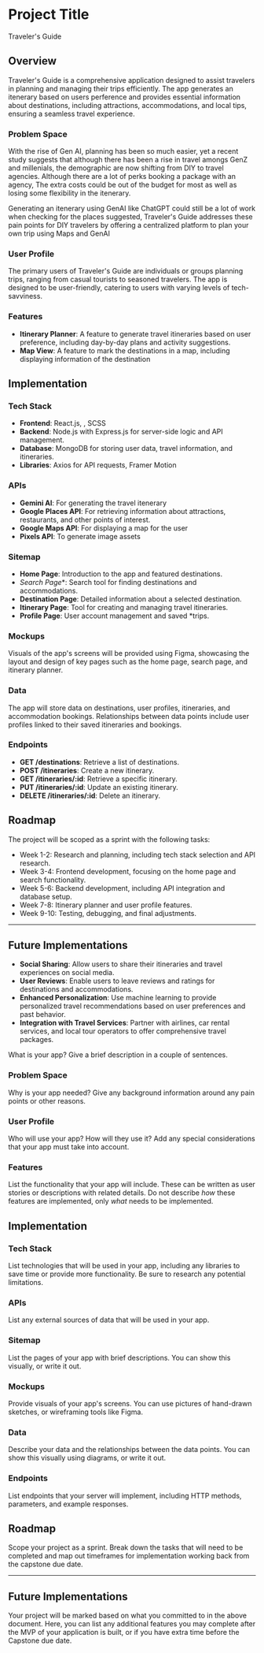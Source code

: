 # Project Title
Traveler's Guide
## Overview

Traveler's Guide is a comprehensive application designed to assist travelers in planning and managing their trips efficiently. The app generates an itenerary based on users perference and provides essential information about destinations, including attractions, accommodations, and local tips, ensuring a seamless travel experience.

### Problem Space

With the rise of Gen AI, planning has been so much easier, yet a recent study suggests that although there has been a rise in travel amongs GenZ and millenials, the demographic are now shifting from DIY to travel agencies. Although there are a lot of perks booking a package with an agency, The extra costs could be out of the budget for most as well as losing some flexibility in the itenerary.

Generating an itenerary using GenAI like ChatGPT could still be a lot of work when checking for the places suggested, Traveler's Guide addresses these pain points for DIY travelers by offering a centralized platform to plan your own trip using Maps and GenAI

### User Profile

The primary users of Traveler's Guide are individuals or groups planning trips, ranging from casual tourists to seasoned travelers. The app is designed to be user-friendly, catering to users with varying levels of tech-savviness. 

### Features

- **Itinerary Planner**: A feature to generate travel itineraries based on user preference, including day-by-day plans and activity suggestions.
- **Map View**: A feature to mark the destinations in a map, including displaying information of the destination

## Implementation

### Tech Stack

- **Frontend**: React.js, , SCSS
- **Backend**: Node.js with Express.js for server-side logic and API management.
- **Database**: MongoDB for storing user data, travel information, and itineraries.
- **Libraries**: Axios for API requests, Framer Motion

### APIs
- **Gemini AI**: For generating the travel itenerary
- **Google Places API**: For retrieving information about attractions, restaurants, and other points of interest.
- **Google Maps API**: For displaying a map for the user
- **Pixels API**: To generate image assets

### Sitemap

- **Home Page**: Introduction to the app and featured destinations.
- *Search Page**: Search tool for finding destinations and accommodations.
- **Destination Page**: Detailed information about a selected destination.
- **Itinerary Page**: Tool for creating and managing travel itineraries.
- **Profile Page**: User account management and saved *trips.

### Mockups

Visuals of the app's screens will be provided using Figma, showcasing the layout and design of key pages such as the home page, search page, and itinerary planner.

### Data

The app will store data on destinations, user profiles, itineraries, and accommodation bookings. Relationships between data points include user profiles linked to their saved itineraries and bookings.

### Endpoints

- **GET /destinations**: Retrieve a list of destinations.
- **POST /itineraries**: Create a new itinerary.
- **GET /itineraries/:id**: Retrieve a specific itinerary.
- **PUT /itineraries/:id**: Update an existing itinerary.
- **DELETE /itineraries/:id**: Delete an itinerary.

## Roadmap

The project will be scoped as a sprint with the following tasks:
- Week 1-2: Research and planning, including tech stack selection and API research.
- Week 3-4: Frontend development, focusing on the home page and search functionality.
- Week 5-6: Backend development, including API integration and database setup.
- Week 7-8: Itinerary planner and user profile features.
- Week 9-10: Testing, debugging, and final adjustments.

---

## Future Implementations

- **Social Sharing**: Allow users to share their itineraries and travel experiences on social media.
- **User Reviews**: Enable users to leave reviews and ratings for destinations and accommodations.
- **Enhanced Personalization**: Use machine learning to provide personalized travel recommendations based on user preferences and past behavior.
- **Integration with Travel Services**: Partner with airlines, car rental services, and local tour operators to offer comprehensive travel packages.


What is your app? Give a brief description in a couple of sentences.

### Problem Space

Why is your app needed? Give any background information around any pain points or other reasons.

### User Profile

Who will use your app? How will they use it? Add any special considerations that your app must take into account.

### Features

List the functionality that your app will include. These can be written as user stories or descriptions with related details. Do not describe _how_ these features are implemented, only _what_ needs to be implemented.

## Implementation

### Tech Stack

List technologies that will be used in your app, including any libraries to save time or provide more functionality. Be sure to research any potential limitations.

### APIs

List any external sources of data that will be used in your app.

### Sitemap

List the pages of your app with brief descriptions. You can show this visually, or write it out.

### Mockups

Provide visuals of your app's screens. You can use pictures of hand-drawn sketches, or wireframing tools like Figma.

### Data

Describe your data and the relationships between the data points. You can show this visually using diagrams, or write it out. 

### Endpoints

List endpoints that your server will implement, including HTTP methods, parameters, and example responses.

## Roadmap

Scope your project as a sprint. Break down the tasks that will need to be completed and map out timeframes for implementation working back from the capstone due date. 

---

## Future Implementations
Your project will be marked based on what you committed to in the above document. Here, you can list any additional features you may complete after the MVP of your application is built, or if you have extra time before the Capstone due date.

